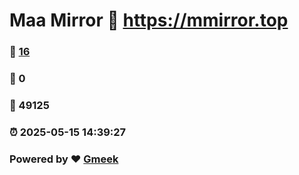 # Maa Mirror :link: https://mmirror.top 
### :page_facing_up: [16](https://mmirror.top/tag.html) 
### :speech_balloon: 0 
### :hibiscus: 49125 
### :alarm_clock: 2025-05-15 14:39:27 
### Powered by :heart: [Gmeek](https://github.com/Meekdai/Gmeek)
